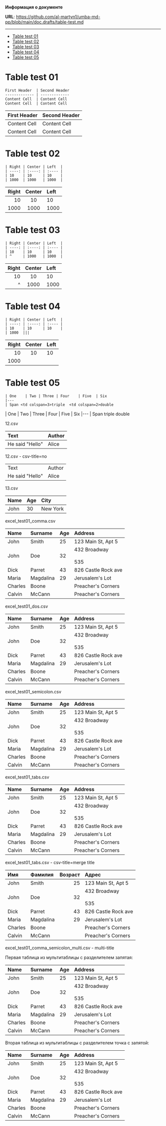 **Информация о документе**

**URL**: https://github.com/al-martyn1/umba-md-pp/blob/main/doc.drafts/table-test.md

---

- [Table test 01](#table-test-01)
- [Table test 02](#table-test-02)
- [Table test 03](#table-test-03)
- [Table test 04](#table-test-04)
- [Table test 05](#table-test-05)


# Table test 01

```
First Header  | Second Header
------------- | -------------
Content Cell  | Content Cell
Content Cell  | Content Cell
```

First Header  | Second Header
------------- | -------------
Content Cell  | Content Cell
Content Cell  | Content Cell



# Table test 02

```
| Right | Center | Left  |
| ----: | :----: | :---- |
| 10    | 10     | 10    |
| 1000  | 1000   | 1000  |
```

| Right | Center | Left  |
| ----: | :----: | :---- |
| 10    | 10     | 10    |
| 1000  | 1000   | 1000  |



# Table test 03

```
| Right | Center | Left  |
| ----: | :----: | :---- |
| 10    | 10     | 10    |
| ^     | 1000   | 1000  |
```

| Right | Center | Left  |
| ----: | :----: | :---- |
| 10    | 10     | 10    |
| ^     | 1000   | 1000  |



# Table test 04

```
| Right | Center | Left  |
| ----: | :----: | :---- |
| 10    | 10     | 10    |
| 1000  |||
```

| Right | Center | Left  |
| ----: | :----: | :---- |
| 10    | 10     | 10    |
| 1000  |||



# Table test 05

```
| One    | Two | Three | Four    | Five  | Six
|---
| Span <td colspan=3>triple  <td colspan=2>double
```

| One    | Two | Three | Four    | Five  | Six 
|---
| Span <td colspan=3>triple  <td colspan=2>double




12.csv

|Text|Author|
|:---|:---|
|He said "Hello"|Alice|


12.csv - csv-title=no

|||
|:---|:---|
|Text|Author|
|He said "Hello"|Alice|


13.csv

|Name|Age|City|
|:---|:---|:---|
|John|30|New York|


excel_test01_comma.csv

|Name|Surname|Age|Address|
|:---|:---|:---|:---|
|John|Smith|25|123 Main St, Apt 5|
|John|Doe|32|432 Broadway<br/><br/>535|
|Dick|Parret|43|826 Castle Rock ave|
|Maria|Magdalina|29|Jerusalem's Lot|
|Charles|Boone||Preacher's Corners|
|Calvin|McCann||Preacher's Corners|


excel_test01_dos.csv

|Name|Surname|Age|Address|
|:---|:---|:---|:---|
|John|Smith|25|123 Main St, Apt 5|
|John|Doe|32|432 Broadway<br/><br/>535|
|Dick|Parret|43|826 Castle Rock ave|
|Maria|Magdalina|29|Jerusalem's Lot|
|Charles|Boone||Preacher's Corners|
|Calvin|McCann||Preacher's Corners|


excel_test01_semicolon.csv

|Name|Surname|Age|Address|
|:---|:---|:---|:---|
|John|Smith|25|123 Main St, Apt 5|
|John|Doe|32|432 Broadway<br/><br/>535|
|Dick|Parret|43|826 Castle Rock ave|
|Maria|Magdalina|29|Jerusalem's Lot|
|Charles|Boone||Preacher's Corners|
|Calvin|McCann||Preacher's Corners|


excel_test01_tabs.csv

|Name|Surname|Age|Address|
|:---|:---|:---|:---|
|John|Smith|25|123 Main St, Apt 5|
|John|Doe|32|432 Broadway<br/><br/>535|
|Dick|Parret|43|826 Castle Rock ave|
|Maria|Magdalina|29|Jerusalem's Lot|
|Charles|Boone||Preacher's Corners|
|Calvin|McCann||Preacher's Corners|


excel_test01_tabs.csv - csv-title=merge title

|Имя|Фамилия|Возраст|Адрес|
|:---|:---|---:|:---|
|John|Smith|25|123 Main St, Apt 5|
|John|Doe|32|432 Broadway<br/><br/>535|
|Dick|Parret|43|826 Castle Rock ave|
|Maria|Magdalina|29|Jerusalem's Lot|
|Charles|Boone||Preacher's Corners|
|Calvin|McCann||Preacher's Corners|


excel_test01_comma_semicolon_multi.csv - multi-title

Первая таблица из мультитаблицы с разделителем запятая:

|Name|Surname|Age|Address|
|:---|:---|:---|:---|
|John|Smith|25|123 Main St, Apt 5|
|John|Doe|32|432 Broadway<br/><br/>535|
|Dick|Parret|43|826 Castle Rock ave|
|Maria|Magdalina|29|Jerusalem's Lot|
|Charles|Boone||Preacher's Corners|
|Calvin|McCann||Preacher's Corners|


Вторая таблица из мультитаблицы с разделителем точка с запятой:

|Name|Surname|Age|Address|
|:---|:---|:---|:---|
|John|Smith|25|123 Main St, Apt 5|
|John|Doe|32|432 Broadway<br/><br/>535|
|Dick|Parret|43|826 Castle Rock ave|
|Maria|Magdalina|29|Jerusalem's Lot|
|Charles|Boone||Preacher's Corners|
|Calvin|McCann||Preacher's Corners|



